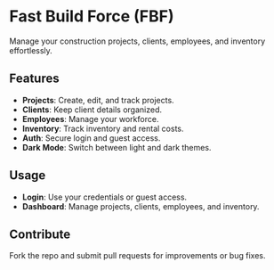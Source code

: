 # Fast Build Force (FBF)

Manage your construction projects, clients, employees, and inventory effortlessly.

## Features

- **Projects**: Create, edit, and track projects.
- **Clients**: Keep client details organized.
- **Employees**: Manage your workforce.
- **Inventory**: Track inventory and rental costs.
- **Auth**: Secure login and guest access.
- **Dark Mode**: Switch between light and dark themes.

## Usage

- **Login**: Use your credentials or guest access.
- **Dashboard**: Manage projects, clients, employees, and inventory.

## Contribute

Fork the repo and submit pull requests for improvements or bug fixes.
